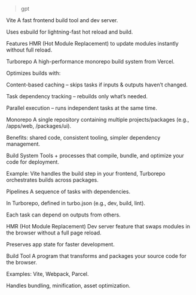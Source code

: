> gpt

Vite
A fast frontend build tool and dev server.

Uses esbuild for lightning-fast hot reload and build.

Features HMR (Hot Module Replacement) to update modules instantly without full reload.

Turborepo
A high-performance monorepo build system from Vercel.

Optimizes builds with:

Content-based caching – skips tasks if inputs & outputs haven’t changed.

Task dependency tracking – rebuilds only what’s needed.

Parallel execution – runs independent tasks at the same time.

Monorepo
A single repository containing multiple projects/packages (e.g., /apps/web, /packages/ui).

Benefits: shared code, consistent tooling, simpler dependency management.

Build System
Tools + processes that compile, bundle, and optimize your code for deployment.

Example: Vite handles the build step in your frontend, Turborepo orchestrates builds across packages.

Pipelines
A sequence of tasks with dependencies.

In Turborepo, defined in turbo.json (e.g., dev, build, lint).

Each task can depend on outputs from others.

HMR (Hot Module Replacement)
Dev server feature that swaps modules in the browser without a full page reload.

Preserves app state for faster development.

Build Tool
A program that transforms and packages your source code for the browser.

Examples: Vite, Webpack, Parcel.

Handles bundling, minification, asset optimization.
